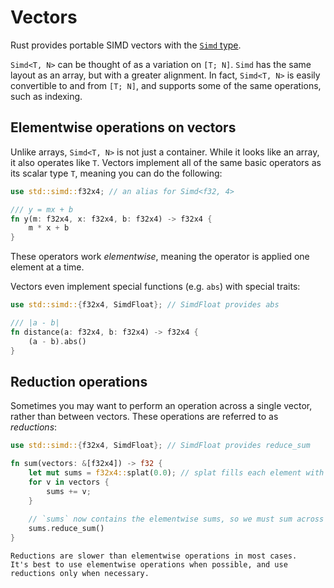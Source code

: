 # Vectors

Rust provides portable SIMD vectors with the [`Simd` type](https://doc.rust-lang.org/std/simd/struct.Simd.html).

`Simd<T, N>` can be thought of as a variation on `[T; N]`.
`Simd` has the same layout as an array, but with a greater alignment.
In fact, `Simd<T, N>` is easily convertible to and from `[T; N]`, and supports some of the same operations, such as indexing.

## Elementwise operations on vectors

Unlike arrays, `Simd<T, N>` is not just a container.
While it looks like an array, it also operates like `T`.
Vectors implement all of the same basic operators as its scalar type `T`, meaning you can do the following:

```rust
use std::simd::f32x4; // an alias for Simd<f32, 4>

/// y = mx + b
fn y(m: f32x4, x: f32x4, b: f32x4) -> f32x4 {
    m * x + b
}
```

These operators work _elementwise_, meaning the operator is applied one element at a time.

Vectors even implement special functions (e.g. `abs`) with special traits:

```rust
use std::simd::{f32x4, SimdFloat}; // SimdFloat provides abs

/// |a - b|
fn distance(a: f32x4, b: f32x4) -> f32x4 {
    (a - b).abs()
}
```

## Reduction operations

Sometimes you may want to perform an operation across a single vector, rather than between vectors.
These operations are referred to as _reductions_:

```rust
use std::simd::{f32x4, SimdFloat}; // SimdFloat provides reduce_sum

fn sum(vectors: &[f32x4]) -> f32 {
    let mut sums = f32x4::splat(0.0); // splat fills each element with the value
    for v in vectors {
        sums += v;
    }
    
    // `sums` now contains the elementwise sums, so we must sum across the vector
    sums.reduce_sum()
}
```


```admonish note
Reductions are slower than elementwise operations in most cases.
It's best to use elementwise operations when possible, and use reductions only when necessary.
```
